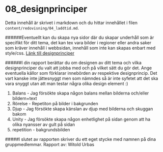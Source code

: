 ---
---
08_designprinciper
=========================

Detta innehåll är skrivet i markdown och du hittar innehållet i filen `content/redovisning/04_laddtid.md`.



######Eventuellt kan du skapa nya sidor där du skapar underhåll som är specifikt för ditt tema, det kan tex vara bilder i regioner eller andra saker som kräver innehåll i webbsidan, innehåll som inte kan skapas enbart med style/css.
[Länk till designprinciper](http://www.student.bth.se/~aiur18/dbwebb-kurser/design/me/redovisa/htdocs/designprinciper/?style=kmom06_designprinciper)

######I din rapport berättar du om designen av ditt tema och vilka designprinciper du valt att jobba med och på vilket sätt du gör det. Ange eventuella källor som förklarar innebörden av respektive designprincip.
Det vart kanske inte jättesnyggt men som nämndes så är inte syfetet att det ska vara snyggt utan att man testar några olika design element :)

1. Balans - Jag försökte skapa någon balans mellan bilderna och/eller bildern+text
2. Rörelse - Repetiton på bilder i bakgrunden
3. Djup - Jag försökte skapa känslan av djup med bilderna och skuggan bakom
4. Unity - Jag försökte skapa någon enhetlighet på sidan genom att ha olika nyansser av gult på sidan
5. repetition - bakgrundsbilden





#####I slutet av rapporten skriver du ett eget stycke med namnen på dina gruppmedlemmar.
Rapport av: Witold Urbas
